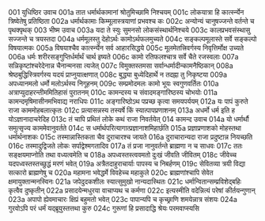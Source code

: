 001  युधिष्ठिर उवाच
001a तात धर्मार्थकामानां श्रोतुमिच्छामि निश्चयम्
001c लोकयात्रा हि कार्त्स्न्येन त्रिष्वेतेषु प्रतिष्ठिता
002a धर्मार्थकामाः किम्मूलास्त्रयाणां प्रभवश्च कः
002c अन्योन्यं चानुषज्जन्ते वर्तन्ते च पृथक्पृथक्
003  भीष्म उवाच
003a यदा ते स्युः सुमनसो लोकसंस्थार्थनिश्चये
003c कालप्रभवसंस्थासु सज्जन्ते च त्रयस्तदा
004a धर्ममूलस्तु देहोऽर्थः कामोऽर्थफलमुच्यते
004c सङ्कल्पमूलास्ते सर्वे सङ्कल्पो विषयात्मकः
005a विषयाश्चैव कार्त्स्न्येन सर्व आहारसिद्धये
005c मूलमेतत्त्रिवर्गस्य निवृत्तिर्मोक्ष उच्यते
006a धर्मः शरीरसङ्गुप्तिर्धर्मार्थं चार्थ इष्यते
006c कामो रतिफलश्चात्र सर्वे चैते रजस्वलाः
007a सन्निकृष्टांश्चरेदेनान्न चैनान्मनसा त्यजेत्
007c विमुक्तस्तमसा सर्वान्धर्मादीन्कामनैष्ठिकान्
008a श्रेष्ठबुद्धिस्त्रिवर्गस्य यदयं प्राप्नुयात्क्षणात्
008c बुद्ध्या बुध्येदिहार्थे न तदह्ना तु निकृष्टया
009a अपध्यानमलो धर्मो मलोऽर्थस्य निगूहनम्
009c सम्प्रमोदमलः कामो भूयः स्वगुणवर्तितः
010a अत्राप्युदाहरन्तीममितिहासं पुरातनम्
010c कामन्दस्य च संवादमङ्गारिष्ठस्य चोभयोः
011a कामन्दमृषिमासीनमभिवाद्य नराधिपः
011c अङ्गारिष्ठोऽथ पप्रच्छ कृत्वा समयपर्ययम्
012a यः पापं कुरुते राजा काममोहबलात्कृतः
012c प्रत्यासन्नस्य तस्यर्षे किं स्यात्पापप्रणाशनम्
013a अधर्मो धर्म इति ह योऽज्ञानादाचरेदिह
013c तं चापि प्रथितं लोके कथं राजा निवर्तयेत्
014  कामन्द उवाच
014a यो धर्मार्थौ समुत्सृज्य काममेवानुवर्तते
014c स धर्मार्थपरित्यागात्प्रज्ञानाशमिहार्छति
015a प्रज्ञाप्रणाशको मोहस्तथा धर्मार्थनाशकः
015c तस्मान्नास्तिकता चैव दुराचारश्च जायते
016a दुराचारान्यदा राजा प्रदुष्टान्न नियच्छति
016c तस्मादुद्विजते लोकः सर्पाद्वेश्मगतादिव
017a तं प्रजा नानुवर्तन्ते ब्राह्मणा न च साधवः
017c ततः सङ्क्षयमाप्नोति तथा वध्यत्वमेति च
018a अपध्वस्तस्त्ववमतो दुःखं जीवति जीवितम्
018c जीवेच्च यदपध्वस्तस्तच्छुद्धं मरणं भवेत्
019a अत्रैतदाहुराचार्याः पापस्य च निबर्हणम्
019c सेवितव्या त्रयी विद्या सत्कारो ब्राह्मणेषु च
020a महामना भवेद्धर्मे विवहेच्च महाकुले
020c ब्राह्मणांश्चापि सेवेत क्षमायुक्तान्मनस्विनः
021a जपेदुदकशीलः स्यात्सुमुखो नान्यदास्थितः
021c धर्मान्वितान्सम्प्रविशेद्बहिः कृत्वैव दुष्कृतीन्
022a प्रसादयेन्मधुरया वाचाप्यथ च कर्मणा
022c इत्यस्मीति वदेन्नित्यं परेषां कीर्तयन्गुणान्
023a अपापो ह्येवमाचारः क्षिप्रं बहुमतो भवेत्
023c पापान्यपि च कृच्छ्राणि शमयेन्नात्र संशयः
024a गुरवोऽपि परं धर्मं यद्ब्रूयुस्तत्तथा कुरु
024c गुरूणां हि प्रसादाद्धि श्रेयः परमवाप्स्यसि

